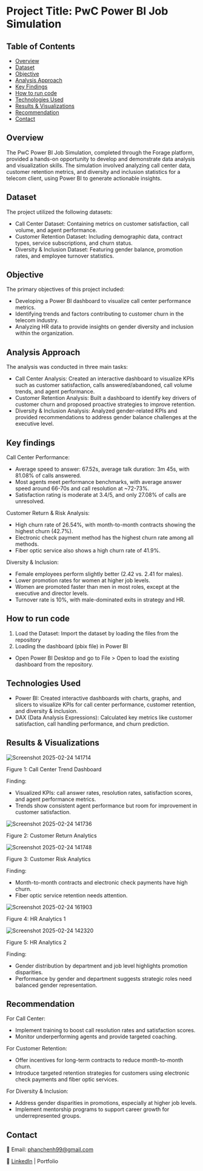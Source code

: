 # Project Title: PwC Power BI Job Simulation

## Table of Contents
- [Overview](#overview)
- [Dataset](#dataset)
- [Objective](#objective)
- [Analysis Approach](#analysis-approach)
- [Key Findings](#key-findings)
- [How to run code](#how-to-run-code)
- [Technologies Used](#technologies-used)
- [Results & Visualizations](#results--visualizations)
- [Recommendation](#recommendation)
- [Contact](#contact)

## Overview

The PwC Power BI Job Simulation, completed through the Forage platform, provided a hands-on opportunity to develop and demonstrate data analysis and visualization skills. The simulation involved analyzing call center data, customer retention metrics, and diversity and inclusion statistics for a telecom client, using Power BI to generate actionable insights.

## Dataset

The project utilized the following datasets:
- Call Center Dataset: Containing metrics on customer satisfaction, call volume, and agent performance.
- Customer Retention Dataset: Including demographic data, contract types, service subscriptions, and churn status.
- Diversity & Inclusion Dataset: Featuring gender balance, promotion rates, and employee turnover statistics.

## Objective

The primary objectives of this project included:
- Developing a Power BI dashboard to visualize call center performance metrics.
- Identifying trends and factors contributing to customer churn in the telecom industry.
- Analyzing HR data to provide insights on gender diversity and inclusion within the organization.

## Analysis Approach

The analysis was conducted in three main tasks:
- Call Center Analysis: Created an interactive dashboard to visualize KPIs such as customer satisfaction, calls answered/abandoned, call volume trends, and agent performance.
- Customer Retention Analysis: Built a dashboard to identify key drivers of customer churn and proposed proactive strategies to improve retention.
- Diversity & Inclusion Analysis: Analyzed gender-related KPIs and provided recommendations to address gender balance challenges at the executive level.

## Key findings

Call Center Performance:
- Average speed to answer: 67.52s, average talk duration: 3m 45s, with 81.08% of calls answered.
- Most agents meet performance benchmarks, with average answer speed around 66-70s and call resolution at ~72-73%.
- Satisfaction rating is moderate at 3.4/5, and only 27.08% of calls are unresolved.

Customer Return & Risk Analysis:
- High churn rate of 26.54%, with month-to-month contracts showing the highest churn (42.7%).
- Electronic check payment method has the highest churn rate among all methods.
- Fiber optic service also shows a high churn rate of 41.9%.

Diversity & Inclusion:
- Female employees perform slightly better (2.42 vs. 2.41 for males).
- Lower promotion rates for women at higher job levels.
- Women are promoted faster than men in most roles, except at the executive and director levels.
- Turnover rate is 10%, with male-dominated exits in strategy and HR.

## How to run code
1. Load the Dataset: Import the dataset by loading the files from the repository
2.  Loading the dashboard (pbix file) in Power BI
- Open Power BI Desktop and go to File > Open to load the existing dashboard from the repository.

## Technologies Used
- Power BI: Created interactive dashboards with charts, graphs, and slicers to visualize KPIs for call center performance, customer retention, and diversity & inclusion.
- DAX (Data Analysis Expressions): Calculated key metrics like customer satisfaction, call handling performance, and churn prediction.

## Results & Visualizations

![Screenshot 2025-02-24 141714](https://github.com/user-attachments/assets/bdd26b10-b1a6-45f9-b1f4-6d67de337cd6)

Figure 1: Call Center Trend Dashboard

Finding:
- Visualized KPIs: call answer rates, resolution rates, satisfaction scores, and agent performance metrics.
- Trends show consistent agent performance but room for improvement in customer satisfaction.

![Screenshot 2025-02-24 141736](https://github.com/user-attachments/assets/a0303c1b-b53e-411b-a27c-e8aac52f5e02)

Figure 2: Customer Return Analytics

![Screenshot 2025-02-24 141748](https://github.com/user-attachments/assets/2b35ee22-e2c1-4efa-830b-3832e0d713f2)

Figure 3: Customer Risk Analytics

Finding:
- Month-to-month contracts and electronic check payments have high churn.
- Fiber optic service retention needs attention.

![Screenshot 2025-02-24 161903](https://github.com/user-attachments/assets/abc6288d-1e14-4f5d-b246-f57b6ae5e798)

Figure 4: HR Analytics 1

![Screenshot 2025-02-24 142320](https://github.com/user-attachments/assets/1cadbd60-0c84-48cf-a197-c1c1dc1313b6)

Figure 5: HR Analytics 2 

Finding:
- Gender distribution by department and job level highlights promotion disparities.
- Performance by gender and department suggests strategic roles need balanced gender representation.

## Recommendation

For Call Center:
- Implement training to boost call resolution rates and satisfaction scores.
- Monitor underperforming agents and provide targeted coaching.

For Customer Retention:
- Offer incentives for long-term contracts to reduce month-to-month churn.
- Introduce targeted retention strategies for customers using electronic check payments and fiber optic services.

For Diversity & Inclusion:
- Address gender disparities in promotions, especially at higher job levels.
- Implement mentorship programs to support career growth for underrepresented groups.

## Contact

📧 Email: phanchenh99@gmail.com

🔗 [LinkedIn](https://www.linkedin.com/in/phan-chenh-6a7ba127a/) | Portfolio
